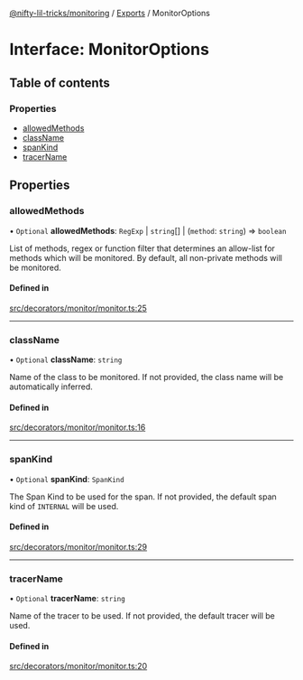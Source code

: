 [@nifty-lil-tricks/monitoring](../README.md) / [Exports](../modules.md) / MonitorOptions

# Interface: MonitorOptions

## Table of contents

### Properties

- [allowedMethods](MonitorOptions.md#allowedmethods)
- [className](MonitorOptions.md#classname)
- [spanKind](MonitorOptions.md#spankind)
- [tracerName](MonitorOptions.md#tracername)

## Properties

### allowedMethods

• `Optional` **allowedMethods**: `RegExp` \| `string`[] \| (`method`: `string`) => `boolean`

List of methods, regex or function filter that determines an allow-list for methods which will be monitored.
By default, all non-private methods will be monitored.

#### Defined in

[src/decorators/monitor/monitor.ts:25](https://github.com/jonnydgreen/nifty-lil-tricks-monitoring/blob/70ab1af/src/decorators/monitor/monitor.ts#L25)

___

### className

• `Optional` **className**: `string`

Name of the class to be monitored. If not provided, the class name will be automatically inferred.

#### Defined in

[src/decorators/monitor/monitor.ts:16](https://github.com/jonnydgreen/nifty-lil-tricks-monitoring/blob/70ab1af/src/decorators/monitor/monitor.ts#L16)

___

### spanKind

• `Optional` **spanKind**: `SpanKind`

The Span Kind to be used for the span. If not provided, the default span kind of `INTERNAL` will be used.

#### Defined in

[src/decorators/monitor/monitor.ts:29](https://github.com/jonnydgreen/nifty-lil-tricks-monitoring/blob/70ab1af/src/decorators/monitor/monitor.ts#L29)

___

### tracerName

• `Optional` **tracerName**: `string`

Name of the tracer to be used. If not provided, the default tracer will be used.

#### Defined in

[src/decorators/monitor/monitor.ts:20](https://github.com/jonnydgreen/nifty-lil-tricks-monitoring/blob/70ab1af/src/decorators/monitor/monitor.ts#L20)
